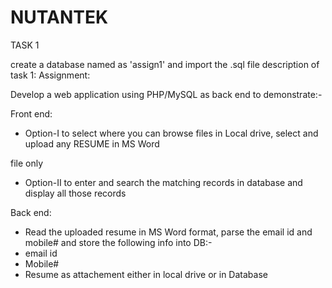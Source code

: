 # NUTANTEK
TASK 1

create a database named as  'assign1' and import the .sql file
description of task 1: 
Assignment:

Develop a web application using PHP/MySQL as back end to demonstrate:-

Front end: 
- Option-I to select <Upload Resume> where you can browse files in Local drive, select and upload any RESUME in MS Word 

file only

- Option-II to enter <email id> and search the matching records in database and display all those records

Back end: 
- Read the uploaded resume in MS Word format, parse the email id and mobile# and store the following info into DB:-
- email id
- Mobile#
- Resume as attachement either in local drive or in Database
